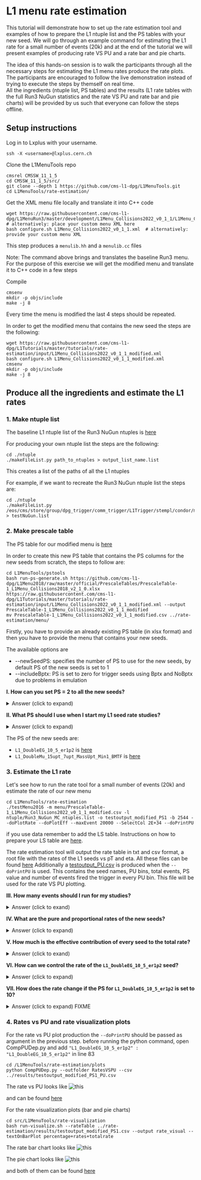 # L1 menu rate estimation

This tutorial will demonstrate how to set up the rate estimation tool and examples of how to prepare the L1 ntuple list and the PS tables with your new seed. We will go through an example command for estimating the L1 rate for a small number of events (20k) and at the end of the tutorial we will present examples of producing rate VS PU and a rate bar and pie charts. 

The idea of this hands-on session is to walk the participants through all the necessary steps for estimating the L1 menu rates produce the rate plots. The participants are encouraged to follow the live demonstration instead of trying to execute the steps by themself on real time.  
All the ingredients (ntuple list, PS tables) and the results (L1 rate tables with the full Run3 NuGun statistics and the rate VS PU and rate bar and pie charts) will be provided by us such that everyone can follow the steps offline.

## Setup instructions

Log in to Lxplus with your username.
```
ssh -X <username>@lxplus.cern.ch
```

Clone the L1MenuTools repo
```
cmsrel CMSSW_11_1_5
cd CMSSW_11_1_5/src/
git clone --depth 1 https://github.com/cms-l1-dpg/L1MenuTools.git
cd L1MenuTools/rate-estimation/
```

Get the XML menu file locally and translate it into C++ code
```
wget https://raw.githubusercontent.com/cms-l1-dpg/L1MenuRun3/master/development/L1Menu_Collisions2022_v0_1_1/L1Menu_Collisions2022_v0_1_1.xml  # alternatively: place your custom menu XML here
bash configure.sh L1Menu_Collisions2022_v0_1_1.xml  # alternatively: provide your custom menu XML
```
This step produces a ```menulib.hh``` and a ```menulib.cc``` files

Note: The command above brings and translates the baseline Run3 menu. For the purpose of this exercise we will get the modified menu and translate it to C++ code in a few steps

Compile
```
cmsenv
mkdir -p objs/include
make -j 8
```

Every time the menu is modified the last 4 steps should be repeated.

In order to get the modified menu that contains the new seed the steps are the following:
```
wget https://raw.githubusercontent.com/cms-l1-dpg/L1Tutorials/master/tutorials/rate-estimation/input/L1Menu_Collisions2022_v0_1_1_modified.xml
bash configure.sh L1Menu_Collisions2022_v0_1_1_modified.xml
cmsenv
mkdir -p objs/include
make -j 8
```

## Produce all the ingredients and estimate the L1 rates

### 1. Make ntuple list

The baseline L1 ntuple list of the Run3 NuGun ntuples is [here](https://github.com/cms-l1-dpg/L1MenuTools/blob/master/rate-estimation/ntuple/Run3_NuGun_MC_ntuples.list) 

For producing your own ntuple list the steps are the following: 
```
cd ./ntuple
./makeFileList.py path_to_ntuples > output_list_name.list
```

This creates a list of the paths of all the L1 ntuples

For example, if we want to recreate the Run3 NuGun ntuple list the steps are:
```
cd ./ntuple
./makeFileList.py /eos/cms/store/group/dpg_trigger/comm_trigger/L1Trigger/stempl/condor/menu_Nu_11_0_X_1614189426/ > testNuGun.list
```


### 2. Make prescale table

The PS table for our modified menu is [here](https://github.com/cms-l1-dpg/L1Tutorials/blob/master/tutorials/rate-estimation/input/PrescaleTable-1_L1Menu_Collisions2022_v0_1_1_modified.csv)

In order to create this new PS table that contains the PS columns for the new seeds from scratch, the steps to follow are: 
```
cd L1MenuTools/pstools
bash run-ps-generate.sh https://github.com/cms-l1-dpg/L1Menu2018/raw/master/official/PrescaleTables/PrescaleTable-1_L1Menu_Collisions2018_v2_1_0.xlsx https://raw.githubusercontent.com/cms-l1-dpg/L1Tutorials/master/tutorials/rate-estimation/input/L1Menu_Collisions2022_v0_1_1_modified.xml --output PrescaleTable-1_L1Menu_Collisions2022_v0_1_1_modified
mv PrescaleTable-1_L1Menu_Collisions2022_v0_1_1_modified.csv ../rate-estimation/menu/
```                                                                                                                                                                             
Firstly, you have to provide an already existing PS table (in xlsx format) and then you have to provide the menu that contains your new seeds.

The available options are
* --newSeedPS: specifies the number of PS to use for the new seeds, by default PS of the new seeds is set to 1
* --includeBptx: PS is set to zero for trigger seeds using Bptx and NoBptx due to problems in emulation


**I. How can you set PS = 2 to all the new seeds?**
    <details>
    <summary>Answer (click to expand)</summary>
    Adding the --newSeedPS 2 in the command above
    </details>


**II. What PS should I use when I start my L1 seed rate studies?**
    <details>
    <summary>Answer (click to expand)</summary>
    For the beggining of your study we suggest you set the PS of your new seed to 1. This way you can check the initial rate of your seed and then study how you can control it by increasing the PS.
    </details>

The PS of the new seeds are:
* ```L1_DoubleEG_10_5_er1p2``` is [here](https://github.com/cms-l1-dpg/L1Tutorials/blob/master/tutorials/rate-estimation/input/PrescaleTable-1_L1Menu_Collisions2022_v0_1_1_modified.csv#L160)
* ```L1_DoubleMu_15upt_7upt_MassUpt_Min1_BMTF``` is [here](https://github.com/cms-l1-dpg/L1Tutorials/blob/master/tutorials/rate-estimation/input/PrescaleTable-1_L1Menu_Collisions2022_v0_1_1_modified.csv#L48)


### 3. Estimate the L1 rate

Let's see how to run the rate tool for a small number of events (20k) and estimate the rate of our new menu
```
cd L1MenuTools/rate-estimation
./testMenu2016 -m menu/PrescaleTable-1_L1Menu_Collisions2022_v0_1_1_modified.csv -l ntuple/Run3_NuGun_MC_ntuples.list -o testoutput_modified_PS1 -b 2544 --doPlotRate --doPlotEff --maxEvent 20000 --SelectCol 2E+34 --doPrintPU
```
if you use data remember to add the LS table. Instructions on how to prepare your LS table are [here](https://twiki.cern.ch/twiki/bin/viewauth/CMS/HowToL1TriggerMenu#3_Run_3_setting).

The rate estimation tool will output the rate table in txt and csv format, a root file with the rates of the L1 seeds vs pT and eta. All these files can be found [here](https://github.com/cms-l1-dpg/L1Tutorials/tree/ratesAndPS/tutorials/rate-estimation/results/)
Additionally a [testoutput\_PU.csv](https://raw.githubusercontent.com/cms-l1-dpg/L1Tutorials/ratesAndPS/tutorials/rate-estimation/results/testoutput_PU.csv) is produced when the ```--doPrintPU``` is used. This contains the seed names, PU bins, total events, PS value and number of events fired the trigger in every PU bin. This file will be used for the rate VS PU plotting.


**III. How many events should I run for my studies?**
    <details>
    <summary>Answer (click to exand)</summary>
     As many as possible! Here we demostrate only a small number of events due to time constraints. The rate tables in the results directory have been produced with the full stats of the Run3 NuGun MC sample.
     </details>


**IV. What are the pure and proportional rates of the new seeds?** 
    <details> 
    <summary> Answer (click to expand) </summary>
     For the ```L1_DoubleMu_15upt_7upt_MassUpt_Min1_BMTF``` is [here](https://github.com/cms-l1-dpg/L1Tutorials/blob/ratesAndPS/tutorials/rate-estimation/results/testoutput.txt#L400) and for the ```L1_DoubleEG_10_5_er1p2``` [here](https://github.com/cms-l1-dpg/L1Tutorials/blob/ratesAndPS/tutorials/rate-estimation/results/testoutput.txt#L512) </details>


**V. How much is the effective contribution of every seed to the total rate?**
    <details>
    <summary> Answer (click to exand) </summary>
    The ```L1_DoubleMu_15upt_7upt_MassUpt_Min1_BMTF``` has a pure rate = 0. 
    The ```L1_DoubleEG_10_5_er1p2``` has pure rate = 230908 Hz.
</details>


**VI. How can we control the rate of the ```L1_DoubleEG_10_5_er1p2``` seed?**
    <details>  
    <summary> Answer (click to expand)</summary>
     Possible options for controlling very high rates of seeds are the optimizing the cuts of the seeds and/or the increasing the PS
    </details>


**VII. How does the rate change if the PS for ```L1_DoubleEG_10_5_er1p2``` is set to 10?**
    <details> 
    <summary> Answer (click to expand) FIXME </summary>
    We made a new PS table, set the PS =10 for the new seeds and run the rate estimation tool again for the rull Rin3 NuGun Stats. The results are [here](https://github.com/cms-l1-dpg/L1Tutorials/blob/ratesAndPS/tutorials/rate-estimation/results/testoutput_PS10.txt#L512)
    The pure rate of the ```L1_DoubleEG_10_5_er1p2``` is decreased by 1/10 (as expected)
    </details>


### 4. Rates vs PU and rate visualization plots


For the rate vs PU plot production the ```--doPrintPU``` should be passed as argument in the previous step.
before running the python command, open CompPUDep.py and add ```"L1_DoubleEG_10_5_er1p2" : "L1_DoubleEG_10_5_er1p2"``` in line 83
```
cd /L1MenuTools/rate-estimation/plots
python CompPUDep.py --outfolder RatesVSPU --csv ../results/testoutput_modified_PS1_PU.csv
```
The rate vs PU looks like ![this](RateVsPU_plots/Plots_RatesVSPU_NewSeeds/L1_DoubleEG_10_5_er1p2.png)

and can be found [here](https://github.com/cms-l1-dpg/L1Tutorials/tree/ratesAndPS/tutorials/rate-estimation/RateVsPU_plots/Plots_RatesVSPU_NewSeeds)

For the rate visualization plots (bar and pie charts)
```
cd src/L1MenuTools/rate-visualization
bash run-visualize.sh --rateTable ../rate-estimation/results/testoutput_modified_PS1.csv --output rate_visual --textOnBarPlot percentage+rates+totalrate
```
The rate bar chart looks like ![this](Rate_Visual/rate_visual_percentage%2Brates%2Btotalrate_barPlot.png)


The pie chart looks like ![this](Rate_Visual/rate_visual_pieChart.png)


and both of them can be found [here](https://github.com/cms-l1-dpg/L1Tutorials/blob/ratesAndPS/tutorials/rate-estimation/Rate_Visual/)

